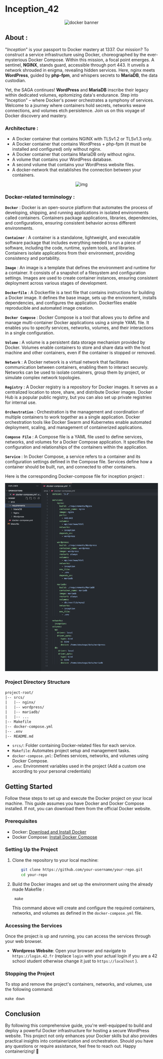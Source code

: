   

# Inception_42
<p align="center">
  <img src="https://dspelaez.github.io/img/thumbnails/docker-art.png" alt="docker banner"/>
</p>

## About  :

"*Inception*" is your passport to Docker mastery at 1337. Our mission? To construct a service infrastructure using Docker, choreographed by the ever-mysterious Docker Compose.
Within this mission, a focal point emerges. A sentinel, **NGINX**, stands guard, accessible through port 443. It unveils a network shrouded in enigma, revealing hidden services. Here, nginx meets **WordPress**, guided by **php-fpm**, and whispers secrets to **MariaDB**, the data custodian.

Yet, the SAGA continues! **WordPress** and **MariaDB** inscribe their legacy within dedicated volumes, epitomizing data's endurance.
Step into "Inception" – where Docker's power orchestrates a symphony of services. Welcome to a journey where containers hold secrets, networks weave connections, and volumes etch persistence. Join us on this voyage of Docker discovery and mastery.

### Architecture :
- A Docker container that contains NGINX with TLSv1.2 or TLSv1.3 only.
- A Docker container that contains WordPress + php-fpm (it must be installed and configured) only without nginx.
- A Docker container that contains MariaDB only without nginx.
- A volume that contains your WordPress database.
- A second volume that contains your WordPress website files.
- A docker-network that establishes the connection between your containers.
<p align="center">
  <img src="https://user-images.githubusercontent.com/54292953/147146268-a616f39a-3f16-41f8-80c9-db5494c3dfe7.png" alt="img" width="450"/>
</p>

### Docker-related terminology :
**`Docker`** : Docker is an open-source platform that automates the process of developing, shipping, and running applications in isolated environments called containers. Containers package applications, libraries, dependencies, and configurations, ensuring consistent behavior across different environments.

**`Container`** : A container is a standalone, lightweight, and executable software package that includes everything needed to run a piece of software, including the code, runtime, system tools, and libraries. Containers isolate applications from their environment, providing consistency and portability.

**`Image`** : An image is a template that defines the environment and runtime for a container. It consists of a snapshot of a filesystem and configuration settings. Images are used to create container instances, ensuring consistent deployment across various stages of development.

**`Dockerfile`** : A Dockerfile is a text file that contains instructions for building a Docker image. It defines the base image, sets up the environment, installs dependencies, and configures the application. Dockerfiles enable reproducible and automated image creation.

**`Docker Compose`** : Docker Compose is a tool that allows you to define and manage multi-container Docker applications using a simple YAML file. It enables you to specify services, networks, volumes, and their interactions in a single configuration.

**`Volume`** : A volume is a persistent data storage mechanism provided by Docker. Volumes enable containers to store and share data with the host machine and other containers, even if the container is stopped or removed.

**`Network`** : A Docker network is a virtual network that facilitates communication between containers, enabling them to interact securely. Networks can be used to isolate containers, group them by project, or simulate complex network topologies.

**`Registry`** : A Docker registry is a repository for Docker images. It serves as a centralized location to store, share, and distribute Docker images. Docker Hub is a popular public registry, but you can also set up private registries for internal use.

**`Orchestration`** : Orchestration is the management and coordination of multiple containers to work together as a single application. Docker orchestration tools like Docker Swarm and Kubernetes enable automated deployment, scaling, and management of containerized applications.

**`Compose File`** : A Compose file is a YAML file used to define services, networks, and volumes for a Docker Compose application. It specifies the configuration and relationships of the containers within the application.

**`Service`** : In Docker Compose, a service refers to a container and its configuration settings defined in the Compose file. Services define how a container should be built, run, and connected to other containers.

Here is the corresponding Docker-compose file for inception project : 

![h](https://github.com/Abla-ouh/Inception-42/blob/main/Screen%20Shot%202023-08-07%20at%206.55.13%20PM.png)

### Project Directory Structure
    project-root/
    |-- srcs/
    |   |-- nginx/
    |   |-- wordpress/
    |   |-- mariadb/
    |   |-- ...
    |-- Makefile
    |-- docker-compose.yml
    |-- .env
    |-- README.md

-   `srcs/`: Folder containing Docker-related files for each service.
-   `Makefile`: Automates project setup and management tasks.
-   `docker-compose.yml`: Defines services, networks, and volumes using Docker Compose.
-   `.env`: Environment variables used in the project (Add a custom one according to your personal credentials)

## Getting Started

Follow these steps to set up and execute the Docker project on your local machine. This guide assumes you have Docker and Docker Compose installed. If not, you can download them from the official Docker website.

### Prerequisites

-   Docker: [Download and Install Docker](https://www.docker.com/get-started)
-   Docker Compose: [Install Docker Compose](https://docs.docker.com/compose/install/)

### Setting Up the Project

1.  Clone the repository to your local machine:
	```bash
		git clone https://github.com/your-username/your-repo.git
		cd your-repo
2. Build the Docker images and set up the environment using the already made Makefile :
			
		make
	This command above will create and configure the required containers, networks, and volumes as defined in the `docker-compose.yml` file.
### Accessing the Services

Once the project is up and running, you can access the services through your web browser.

-   **Wordpress Website**: Open your browser and navigate to `https://login.42.fr` (replace `login` with your actual login if you are a 42 school student otherwise change it just to `https://localhost` ).
### Stopping the Project

To stop and remove the project's containers, networks, and volumes, use the following command:

	make down

## Conclusion

By following this comprehensive guide, you're well-equipped to build and deploy a powerful Docker infrastructure for hosting a secure WordPress website. This project not only enhances your Docker skills but also provides practical insights into containerization and orchestration.
Should you have any questions or require assistance, feel free to reach out. Happy containerizing! 🚀
